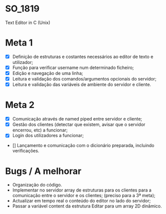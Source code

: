 # SO_1819
Text Editor in C (Unix)

# Meta 1
 - [x] Definição de estruturas e costantes necessários ao editor de texto e utilizador;
 - [x] Função para verificar username num determinado ficheiro;
 - [x] Edição e navegação de uma linha;
 - [X] Leitura e validação dos comandos/argumentos opcionais do servidor;
 - [x] Leitura e validação das variáveis de ambiente do servidor e cliente.

# Meta 2
 - [x] Comunicação através de named piped entre servidor e cliente;
 - [x] Gestão dos clientes (detectar que existem, avisar que o servidor encerrou, etc) a funcionar;
 - [x] Login dos utilizadores a funcionar;
 - [] Lançamento e comunicação com o dicionário preparada, incluindo verificações.


# Bugs / A melhorar
 - Organização do código.
 - Implementar no servidor array de estruturas para os clientes para a comunicação entre o servidor e os clientes; (preciso para a 3ª meta);
 - Actualizar em tempo real o conteúdo do editor no lado do servidor;
 - Passar a variável content da estrutura Editar para um array 2D dinâmico.
